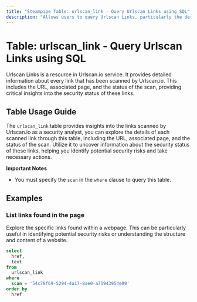 ```yaml
---
title: "Steampipe Table: urlscan_link - Query Urlscan Links using SQL"
description: "Allows users to query Urlscan Links, particularly the details of each link scanned by Urlscan.io, providing crucial insights into the security status of the links."
---
```


# Table: urlscan_link - Query Urlscan Links using SQL

Urlscan Links is a resource in Urlscan.io service. It provides detailed information about every link that has been scanned by Urlscan.io. This includes the URL, associated page, and the status of the scan, providing critical insights into the security status of these links.

## Table Usage Guide

The `urlscan_link` table provides insights into the links scanned by Urlscan.io as a security analyst, you can explore the details of each scanned link through this table, including the URL, associated page, and the status of the scan. Utilize it to uncover information about the security status of these links, helping you identify potential security risks and take necessary actions.

**Important Notes**
- You must specify the `scan` in the `where` clause to query this table.

## Examples

### List links found in the page
Explore the specific links found within a webpage. This can be particularly useful in identifying potential security risks or understanding the structure and content of a website.

```sql
select
  href,
  text
from
  urlscan_link
where
  scan = '54c78f69-5294-4a17-8ae0-a71943954e09'
order by
  href
```